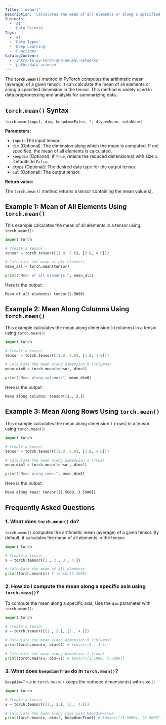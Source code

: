 ```yaml
---
Title: '.mean()'
Description: 'Calculates the mean of all elements or along a specified dimension in a PyTorch tensor.'
Subjects:
  - 'AI'
  - 'Data Science'
Tags:
  - 'AI'
  - 'Data Types'
  - 'Deep Learning'
  - 'Functions'
CatalogContent:
  - 'intro-to-py-torch-and-neural-networks'
  - 'paths/data-science'
---
```


The **`torch.mean()`** method in PyTorch computes the arithmetic mean (average) of a given tensor. It can calculate the mean of all elements or along a specified dimension in the tensor. This method is widely used in data preprocessing and analysis for summarizing data.

## `torch.mean()` Syntax

```pseudo
torch.mean(input, dim, keepdim=False, *, dtype=None, out=None)
```

**Parameters:**

- `input`: The input tensor.
- `dim` (Optional): The dimension along which the mean is computed. If not specified, the mean of all elements is calculated.
- `keepdim` (Optional): If `True`, retains the reduced dimension(s) with size `1`. Defaults to `False`.
- `dtype` (Optional): The desired data type for the output tensor.
- `out` (Optional): The output tensor.

**Return value:**

The `torch.mean()` method returns a tensor containing the mean value(s).

## Example 1: Mean of All Elements Using `torch.mean()`

This example calculates the mean of all elements in a tensor using `torch.mean()`:

```py
import torch

# Create a tensor
tensor = torch.tensor([[1.0, 2.0], [3.0, 4.0]])

# Calculate the mean of all elements
mean_all = torch.mean(tensor)

print("Mean of all elements:", mean_all)
```

Here is the output:

```shell
Mean of all elements: tensor(2.5000)
```

## Example 2: Mean Along Columns Using `torch.mean()`

This example calculates the mean along dimension `0` (columns) in a tensor using `torch.mean()`:

```py
import torch

# Create a tensor
tensor = torch.tensor([[1.0, 2.0], [3.0, 4.0]])

# Calculate the mean along dimension 0 (columns)
mean_dim0 = torch.mean(tensor, dim=0)

print("Mean along columns:", mean_dim0)
```

Here is the output:

```shell
Mean along columns: tensor([2., 3.])
```

## Example 3: Mean Along Rows Using `torch.mean()`

This example calculates the mean along dimension `1` (rows) in a tensor using `torch.mean()`:

```py
import torch

# Create a tensor
tensor = torch.tensor([[1.0, 2.0], [3.0, 4.0]])

# Calculate the mean along dimension 1 (rows)
mean_dim1 = torch.mean(tensor, dim=1)

print("Mean along rows:", mean_dim1)
```

Here is the output:

```shell
Mean along rows: tensor([1.5000, 3.5000])
```

## Frequently Asked Questions

### 1. What does `torch.mean()` do?

`torch.mean()` computes the arithmetic mean (average) of a given tensor. By default, it calculates the mean of all elements in the tensor:

```py
import torch

# Create a tensor
x = torch.tensor([1., 2., 3., 4.])

# Calculate the mean of all elements
print(torch.mean(x)) # tensor(2.5000)
```

### 2. How do I compute the mean along a specific axis using `torch.mean()`?

To compute the mean along a specific axis, Use the `dim` parameter with `torch.mean()`:

```py
import torch

# Create a tensor
x = torch.tensor([[1., 2.], [3., 4.]])

# Calculate the mean along dimension 0 (columns)
print(torch.mean(x, dim=0)) # tensor([2., 3.])

# Calculate the mean along dimension 1 (rows)
print(torch.mean(x, dim=1)) # tensor([1.5000, 3.5000])
```

### 3. What does `keepdim=True` do in `torch.mean()`?

`keepdim=True` in `torch.mean()` keeps the reduced dimension(s) with size `1`:

```py
import torch

# Create a tensor
x = torch.tensor([[1., 2.], [3., 4.]])

# Calculate the mean along rows with keepdim=True
print(torch.mean(x, dim=1, keepdim=True)) # tensor([[1.5000], [3.5000]])
```
